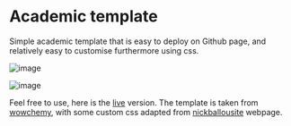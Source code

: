 # Academic template

Simple academic template that is easy to deploy on Github page, and relatively
easy to customise furthermore using css.

![image](https://user-images.githubusercontent.com/43388542/216845033-cc7b0a28-60ff-4e86-a5ce-2c93930e08e2.png)

![image](https://user-images.githubusercontent.com/43388542/216845058-77fe9c11-5086-494f-b83d-83d26c252a5b.png)

Feel free to use, here is the [live](https://simongravelle.github.io/) version.
The template is taken from [wowchemy](https://wowchemy.com/), with some custom css
adapted from [nickballousite](https://github.com/nballou) webpage.

